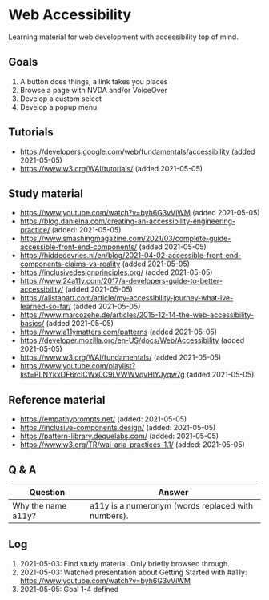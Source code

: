 # Web Accessibility

Learning material for web development with accessibility top of mind.

## Goals

1. A button does things, a link takes you places
2. Browse a page with NVDA and/or VoiceOver
3. Develop a custom select
4. Develop a popup menu

## Tutorials

- https://developers.google.com/web/fundamentals/accessibility  (added 2021-05-05)
- https://www.w3.org/WAI/tutorials/ (added 2021-05-05)

## Study material

- https://www.youtube.com/watch?v=byh6G3vViWM (added 2021-05-05)
- https://blog.danielna.com/creating-an-accessibility-engineering-practice/ (added: 2021-05-05)
- https://www.smashingmagazine.com/2021/03/complete-guide-accessible-front-end-components/ (added 2021-05-05)
- https://hiddedevries.nl/en/blog/2021-04-02-accessible-front-end-components-claims-vs-reality (added 2021-05-05)
- https://inclusivedesignprinciples.org/ (added 2021-05-05)
- https://www.24a11y.com/2017/a-developers-guide-to-better-accessibility/ (added 2021-05-05)
- https://alistapart.com/article/my-accessibility-journey-what-ive-learned-so-far/ (added 2021-05-05)
- https://www.marcozehe.de/articles/2015-12-14-the-web-accessibility-basics/ (added 2021-05-05)
- https://www.a11ymatters.com/patterns (added 2021-05-05)
- https://developer.mozilla.org/en-US/docs/Web/Accessibility (added 2021-05-05)
- https://www.w3.org/WAI/fundamentals/ (added 2021-05-05)
- https://www.youtube.com/playlist?list=PLNYkxOF6rcICWx0C9LVWWVqvHlYJyqw7g (added 2021-05-05)

## Reference material

- https://empathyprompts.net/ (added: 2021-05-05)
- https://inclusive-components.design/ (added: 2021-05-05)
- https://pattern-library.dequelabs.com/ (added: 2021-05-05)
- https://www.w3.org/TR/wai-aria-practices-1.1/ (added: 2021-05-05)

## Q & A

| Question | Answer |
| - | - |
| Why the name a11y? | a11y is a numeronym (words replaced with numbers).|

## Log

1. 2021-05-03: Find study material. Only briefly browsed through.
2. 2021-05-03: Watched presentation about Getting Started with #a11y: https://www.youtube.com/watch?v=byh6G3vViWM
3. 2021-05-05: Goal 1-4 defined

